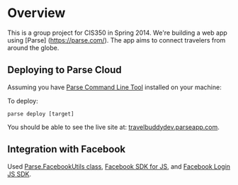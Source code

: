 # Overview

This is a group project for CIS350 in Spring 2014. We're building a web app using [Parse] (https://parse.com/). The app aims to connect travelers from around the globe.

## Deploying to Parse Cloud

Assuming you have [Parse Command Line Tool](https://parse.com/docs/hosting_guide) installed on your machine:

To deploy:

```
parse deploy [target]
```

You should be able to see the live site at: [travelbuddydev.parseapp.com](travelbuddydev.parseapp.com).

## Integration with Facebook

Used [Parse.FacebookUtils class](https://parse.com/docs/js_guide#fbusers), [Facebook SDK for JS](https://developers.facebook.com/docs/javascript), and [Facebook Login JS SDK](https://developers.facebook.com/docs/facebook-login/login-flow-for-web).


